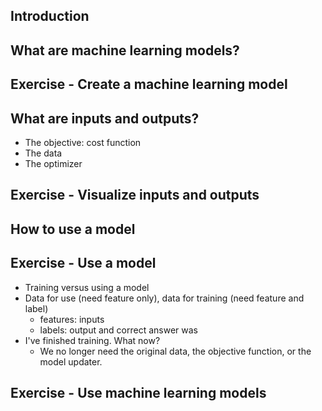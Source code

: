 ## Introduction
## What are machine learning models?
## Exercise - Create a machine learning model
## What are inputs and outputs?
  - The objective: cost function
  - The data
  - The optimizer
## Exercise - Visualize inputs and outputs
## How to use a model
## Exercise - Use a model
  - Training versus using a model
  - Data for use (need feature only), data for training (need feature and label)
    - features: inputs
    - labels: output and correct answer was
  - I've finished training. What now?
    - We no longer need the original data, the objective function, or the model updater.
## Exercise - Use machine learning models